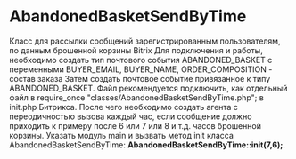 # AbandonedBasketSendByTime
Класс для рассылки сообщений зарегистрированным пользователям,
по данным брошенной корзины Bitrix
Для подключения и работы, необходимо создать тип почтового события ABANDONED_BASKET с переменными BUYER_EMAIL, BUYER_NAME, ORDER_COMPOSITION - состав заказа
Затем создать почтовое событие привязанное к типу ABANDONED_BASKET.
Файл рекомендуется подключить, как отдельный файл в require_once "classes/AbandonedBasketSendByTime.php"; в init.php Битрикса.
После чего необходимо создать агента с переодичностью вызова каждый час, если сообщение должно приходить к примеру после 6 или 7 или 8 и т.д. часов брошенной корзины. Указать модуль main и вызвать метод init класса AbandonedBasketSendByTime: <b>AbandonedBasketSendByTime::init(7,6);</b>.
